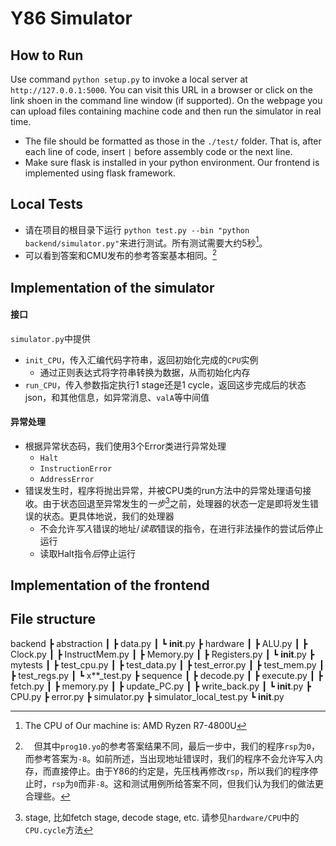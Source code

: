 # Y86 Simulator

## How to Run
Use command `python setup.py` to invoke a local server at `http://127.0.0.1:5000`. You can visit this URL in a browser or click on the link shoen in the command line window (if supported). On the webpage you can upload files containing machine code and then run the simulator in real time.

- The file should be formatted as those in the `./test/` folder. That is, after each line of code, insert `|` before assembly code or the next line.
- Make sure flask is installed in your python environment. Our frontend is implemented using flask framework.


## Local Tests
- 请在项目的根目录下运行 `python test.py --bin "python backend/simulator.py"`来进行测试。所有测试需要大约5秒[^ourMachine]。
- 可以看到答案和CMU发布的参考答案基本相同。[^wrong?]


## Implementation of the simulator

#### 接口
`simulator.py`中提供
- `init_CPU`，传入汇编代码字符串，返回初始化完成的`CPU`实例
  - 通过正则表达式将字符串转换为数据，从而初始化内存
- `run_CPU`，传入参数指定执行1 stage还是1 cycle，返回这步完成后的状态json，和其他信息，如异常消息、`valA`等中间值


#### 异常处理
- 根据异常状态码，我们使用3个Error类进行异常处理
  - `Halt`
  - `InstructionError`
  - `AddressError`
- 错误发生时，程序将抛出异常，并被CPU类的run方法中的异常处理语句接收。由于状态回退至异常发生的*一步*[^stage]之前，处理器的状态一定是即将发生错误的状态。更具体地说，我们的处理器
  - 不会允许*写入*错误的地址/*读取*错误的指令，在进行非法操作的尝试后停止运行
  - 读取Halt指令*后*停止运行
  
## Implementation of the frontend


## File structure
backend
 ┣ abstraction
 ┃ ┣ data.py
 ┃ ┗ __init__.py
 ┣ hardware
 ┃ ┣ ALU.py
 ┃ ┣ Clock.py
 ┃ ┣ InstructMem.py
 ┃ ┣ Memory.py
 ┃ ┣ Registers.py
 ┃ ┗ __init__.py
 ┣ mytests
 ┃ ┣ test_cpu.py
 ┃ ┣ test_data.py
 ┃ ┣ test_error.py
 ┃ ┣ test_mem.py
 ┃ ┣ test_regs.py
 ┃ ┗ x**_test.py
 ┣ sequence
 ┃ ┣ decode.py
 ┃ ┣ execute.py
 ┃ ┣ fetch.py
 ┃ ┣ memory.py
 ┃ ┣ update_PC.py
 ┃ ┣ write_back.py
 ┃ ┗ __init__.py
 ┣ CPU.py
 ┣ error.py
 ┣ simulator.py
 ┣ simulator_local_test.py
 ┗ __init__.py



[^stage]: stage, 比如fetch stage, decode stage, etc. 请参见`hardware/CPU`中的`CPU.cycle`方法
[^ourMachine]: The CPU of Our machine is: AMD Ryzen R7-4800U
[^wrong?]:　但其中`prog10.yo`的参考答案结果不同，最后一步中，我们的程序`rsp`为`0`，而参考答案为`-8`。如前所述，当出现地址错误时，我们的程序不会允许写入内存，而直接停止。由于Y86的约定是，先压栈再修改`rsp`，所以我们的程序停止时，`rsp`为`0`而非`-8`。这和测试用例所给答案不同，但我们认为我们的做法更合理些。